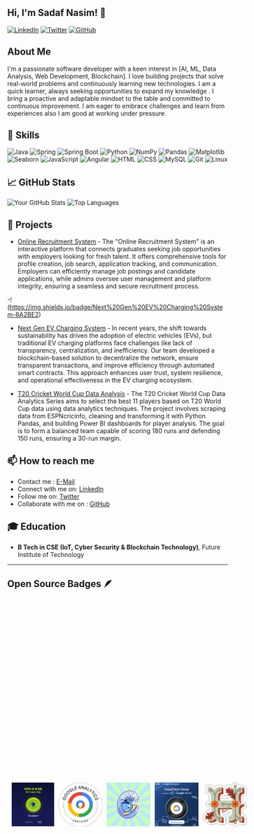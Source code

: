 ## Hi, I'm Sadaf Nasim! 👋

[![LinkedIn](https://img.shields.io/badge/LinkedIn-Connect-blue)](https://www.linkedin.com/in/sadaf-nasim-935438202/)
[![Twitter](https://img.shields.io/badge/Twitter-Follow-blue)](https://x.com/ZoyaShe71557700)
[![GitHub](https://img.shields.io/github/followers/yourusername?label=Follow&style=social)](https://github.com/sadaf-pixel)

## About Me
I'm a passionate software developer with a keen interest in [AI, ML, Data Analysis, Web Development, Blockchain]. I love building projects that solve real-world problems and continuously learning new technologies. I am a quick learner, always seeking opportunities to expand my knowledge . I bring a proactive and adaptable mindset to the table and committed to continuous improvement. I am eager to embrace challenges and learn from experiences also I am good at working under pressure.

## 🔧 Skills
![Java](https://img.shields.io/badge/-Java-black?style=flat-square&logo=java)
![Spring](https://img.shields.io/badge/-Spring-black?style=flat-square&logo=spring)
![Spring Boot](https://img.shields.io/badge/-Spring%20Boot-black?style=flat-square&logo=springboot)
![Python](https://img.shields.io/badge/-Python-black?style=flat-square&logo=python)
![NumPy](https://img.shields.io/badge/-NumPy-black?style=flat-square&logo=numpy)
![Pandas](https://img.shields.io/badge/-pandas-black?style=flat-square&logo=pandas)
![Matplotlib](https://img.shields.io/badge/-Matplotlib-black?style=flat-square&logo=python)
![Seaborn](https://img.shields.io/badge/-Seaborn-black?style=flat-square&logo=python)
![JavaScript](https://img.shields.io/badge/-JavaScript-black?style=flat-square&logo=javascript)
![Angular](https://img.shields.io/badge/-Angular-black?style=flat-square&logo=angular)
![HTML](https://img.shields.io/badge/-HTML-black?style=flat-square&logo=html5)
![CSS](https://img.shields.io/badge/-CSS-black?style=flat-square&logo=css3)
![MySQL](https://img.shields.io/badge/-MySQL-black?style=flat-square&logo=mysql)
![Git](https://img.shields.io/badge/-Git-black?style=flat-square&logo=git)
![Linux](https://img.shields.io/badge/-Linux-black?style=flat-square&logo=linux)


## 📈 GitHub Stats
![Your GitHub Stats](https://github-readme-stats.vercel.app/api?username=Sadaf-pixel&show_icons=true&theme=radical)
![Top Languages](https://github-readme-stats.vercel.app/api/top-langs/?username=Sadaf-pixel&layout=compact&theme=radical)



## 🌟 Projects
- [Online Recruitment System](https://github.com/Sohankalburgi/Online-Recuritment) - 
The "Online Recruitment System" is an interactive platform that connects graduates seeking job opportunities with employers looking for fresh talent. It offers comprehensive tools for profile creation, job search, application tracking, and communication. Employers can efficiently manage job postings and candidate applications, while admins oversee user management and platform integrity, ensuring a seamless and secure recruitment process.

-!(https://img.shields.io/badge/Next%20Gen%20EV%20Charging%20System-8A2BE2)
- [Next Gen EV Charging System](https://github.com/divyangshu-19/Next-Gen-EV-Charging-System) - In recent years, the shift towards sustainability has driven the adoption of electric vehicles (EVs), but traditional EV charging platforms face challenges like lack of transparency, centralization, and inefficiency. Our team developed a blockchain-based solution to decentralize the network, ensure transparent transactions, and improve efficiency through automated smart contracts. This approach enhances user trust, system resilience, and operational effectiveness in the EV charging ecosystem.

- [T20 Cricket World Cup Data Analysis](https://github.com/Sadaf-pixel/Cricket-Analysis-) - The T20 Cricket World Cup Data Analytics Series aims to select the best 11 players based on T20 World Cup data using data analytics techniques. The project involves scraping data from ESPNcricinfo, cleaning and transforming it with Python Pandas, and building Power BI dashboards for player analysis. The goal is to form a balanced team capable of scoring 180 runs and defending 150 runs, ensuring a 30-run margin.


## 📫 How to reach me
- Contact me : [E-Mail](mailto:snasim695@gmail.com)
- Connect with me on: [LinkedIn](https://www.linkedin.com/in/sadaf-nasim-935438202/)
- Follow me on: [Twitter](https://x.com/ZoyaShe71557700)
- Collaborate with me on : [GitHub](https://github.com/Sadaf-pixel)

## 🎓 Education
- **B Tech in CSE (IoT, Cyber Security & Blockchain Technology)**, Future Institute of Technology
---


<!---
Sadaf-pixel/Sadaf-pixel is a ✨ special ✨ repository because its `README.md` (this file) appears on your GitHub profile.
You can click the Preview link to take a look at your changes.
--->
## Open Source Badges 🪶
<div style='display:flex; align-items:center; gap: 10px;' align='center'><a href="https://gssoc.girlscript.tech/leaderboard">
<img src="https://raw.githubusercontent.com/girlscript/gssoc-website-new/main/public/badges/postman.png" width="100px" height="100px" />
  <img src="https://github.com/girlscript/gssoc-website-new/blob/main/public/badges/1.png" width="100px" height="100px" />
  <img src="https://github.com/girlscript/gssoc-website-new/blob/main/public/badges/2.png" width="100px" height="100px" />
  <img src="https://github.com/girlscript/gssoc-website-new/blob/main/public/badges/3.png" width="100px" height="100px" />
  <img src="https://github.com/girlscript/gssoc-website-new/blob/main/public/badges/4.png" width="100px" height="100px" />
  <img src="https://github.com/girlscript/gssoc-website-new/blob/main/public/badges/5.png" width="100px" height="100px" />
  <img src="https://github.com/girlscript/gssoc-website-new/blob/main/public/badges/6.png" width="105px" height="105px" />
  <img src="https://github.com/girlscript/gssoc-website-new/blob/main/public/badges/7.png" width="100px" height="100px" />
  <img src="https://github.com/girlscript/gssoc-website-new/blob/main/public/badges/8.png" width="100px" height="100px" /></a>
  <img src="https://github.com/Sadaf-pixel/Badges/blob/main/AWS%20Badge.png" width="100px" height="100px" /></a>
  <img src="https://github.com/Sadaf-pixel/Badges/blob/main/Google%20Analytics%20Badge.png" width="100px" height="100px" /></a>
  <img src="https://github.com/Sadaf-pixel/Badges/blob/main/docker_badge.png" width="100px" height="100px" /></a>
  <img src="https://github.com/Sadaf-pixel/Badges/blob/main/h2s_ctc_badge.png" width="100px" height="100px" /></a>
  <img src="https://github.com/Sadaf-pixel/Badges/blob/main/unnamed.png" width="100px" height="100px" /></a>
</div>
